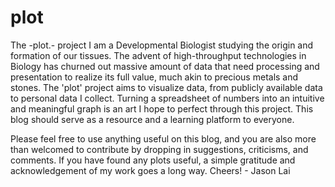 # plot
The -plot.- project
I am a Developmental Biologist studying the origin and formation of our tissues.  The advent of high-throughput technologies in Biology has churned out massive amount of data that need processing and presentation to realize its full value, much akin to precious metals and stones.  The 'plot' project aims to visualize data, from publicly available data to personal data I collect.  Turning a spreadsheet of numbers into an intuitive and meaningful graph is an art I hope to perfect through this project.  This blog should serve as a resource and a learning platform to everyone.

Please feel free to use anything useful on this blog, and you are also more than welcomed to contribute by dropping in suggestions, criticisms, and comments.  If you have found any plots useful, a simple gratitude and acknowledgement of my work goes a long way.  Cheers! - Jason Lai 
